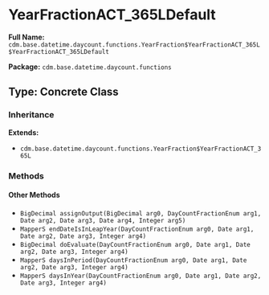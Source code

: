 # YearFractionACT_365LDefault

**Full Name:** `cdm.base.datetime.daycount.functions.YearFraction$YearFractionACT_365L$YearFractionACT_365LDefault`

**Package:** `cdm.base.datetime.daycount.functions`

## Type: Concrete Class

### Inheritance

**Extends:**
- `cdm.base.datetime.daycount.functions.YearFraction$YearFractionACT_365L`

### Methods

#### Other Methods

- `BigDecimal assignOutput(BigDecimal arg0, DayCountFractionEnum arg1, Date arg2, Date arg3, Date arg4, Integer arg5)`
- `MapperS endDateIsInLeapYear(DayCountFractionEnum arg0, Date arg1, Date arg2, Date arg3, Integer arg4)`
- `BigDecimal doEvaluate(DayCountFractionEnum arg0, Date arg1, Date arg2, Date arg3, Integer arg4)`
- `MapperS daysInPeriod(DayCountFractionEnum arg0, Date arg1, Date arg2, Date arg3, Integer arg4)`
- `MapperS daysInYear(DayCountFractionEnum arg0, Date arg1, Date arg2, Date arg3, Integer arg4)`

